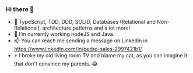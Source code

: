 ### Hi there 👋

- 🌱 TypeScript, TDD, DDD, SOLID, Databases (Relational and Non-Relational), architecture patterns and a lot more!
- 🔭 I’m currently working nodeJS and Java.
- 📫 You can reach me sending a message on Linkedin in https://www.linkedin.com/in/pedro-sales-2997421b1/
- ⚡ I broke my old living room TV and blame my cat, as you can imagine it that don't convince my parents. 😂
